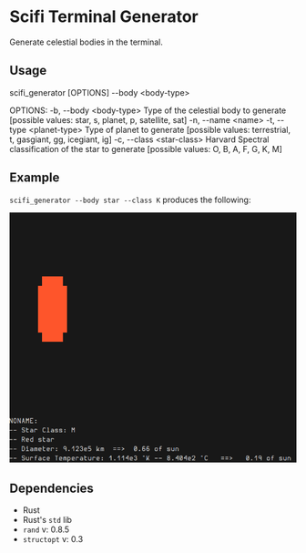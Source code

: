 # Scifi Terminal Generator

Generate celestial bodies in the terminal.

## Usage

scifi_generator \[OPTIONS\] --body \<body-type\>

OPTIONS:
    -b, --body \<body-type\>      Type of the celestial body to generate [possible values: star, s, planet, p, satellite, sat]
    -n, --name \<name\>
    -t, --type \<planet-type\>    Type of planet to generate [possible values: terrestrial, t, gasgiant, gg, icegiant, ig]
    -c, --class \<star-class\>    Harvard Spectral classification of the star to generate [possible values: O, B, A, F, G, K, M]

## Example

`scifi_generator --body star --class K` produces the following:

![example](example_img.png)

## Dependencies

- Rust
- Rust's `std` lib
- `rand` v: 0.8.5
- `structopt` v: 0.3
